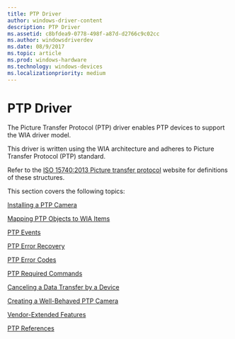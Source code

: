 ```yaml
---
title: PTP Driver
author: windows-driver-content
description: PTP Driver
ms.assetid: c8bfdea9-0778-498f-a87d-d2766c9c02cc
ms.author: windowsdriverdev
ms.date: 08/9/2017
ms.topic: article
ms.prod: windows-hardware
ms.technology: windows-devices
ms.localizationpriority: medium
---
```


# PTP Driver

The Picture Transfer Protocol (PTP) driver enables PTP devices to support the WIA driver model. 

This driver is written using the WIA architecture and adheres to Picture Transfer Protocol (PTP) standard. 

Refer to the [ISO 15740:2013 Picture transfer protocol](http://go.microsoft.com/fwlink/p/?LinkId=517024) website for definitions of these structures.

This section covers the following topics:

[Installing a PTP Camera](installing-a-ptp-camera.md)

[Mapping PTP Objects to WIA Items](mapping-ptp-objects-to-wia-items.md)

[PTP Events](ptp-events.md)

[PTP Error Recovery](ptp-error-recovery.md)

[PTP Error Codes](ptp-error-codes.md)

[PTP Required Commands](ptp-required-commands.md)

[Canceling a Data Transfer by a Device](canceling-a-data-transfer-by-a-device.md)

[Creating a Well-Behaved PTP Camera](creating-a-well-behaved-ptp-camera.md)

[Vendor-Extended Features](vendor-extended-features.md)

[PTP References](ptp-references.md)

 

 


